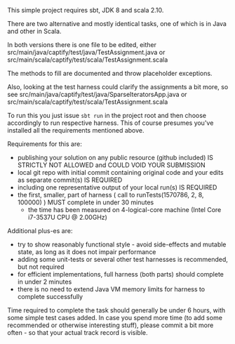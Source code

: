 This simple project requires sbt, JDK 8 and scala 2.10.

There are two alternative and mostly identical tasks, one of which is in Java and other in Scala.

In both versions there is one file to be edited, either
    src/main/java/captify/test/java/TestAssignment.java 
or 
    src/main/scala/captify/test/scala/TestAssignment.scala

The methods to fill are documented and throw placeholder exceptions. 

Also, looking at the test harness could clarify the assignments a bit more, so see
    src/main/java/captify/test/java/SparseIteratorsApp.java
or 
    src/main/scala/captify/test/scala/TestAssignment.scala

To run this you just issue `sbt run` in the project root and then choose accordingly to run respective harness.
This of course presumes you've installed all the requirements mentioned above.

Requirements for this are:
 * publishing your solution on any public resource (github included) IS STRICTLY NOT ALLOWED and COULD VOID YOUR SUBMISSION
 * local git repo with initial commit containing original code and your edits as separate commit(s) IS REQUIRED
 * including one representative output of your local run(s) IS REQUIRED
 * the first, smaller, part of harness ( call to runTests(1570786, 2, 8, 100000) ) MUST complete in under 30 minutes
   * the time has been measured on 4-logical-core machine (Intel Core i7-3537U CPU @ 2.00GHz)

Additional plus-es are:
 * try to show reasonably functional style - avoid side-effects and mutable state, as long as it does not impair performance
 * adding some unit-tests or several other test harnesses is recommended, but not required
 * for efficient implementations, full harness (both parts) should complete in under 2 minutes
 * there is no need to extend Java VM memory limits for harness to complete successfully

Time required to complete the task should generally be under 6 hours, with some simple test cases added.
In case you spend more time (to add some recommended or otherwise interesting stuff),
  please commit a bit more often - so that your actual track record is visible.
